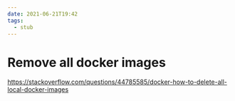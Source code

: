 ```yaml
---
date: 2021-06-21T19:42
tags: 
  - stub
---
```


# Remove all docker images

https://stackoverflow.com/questions/44785585/docker-how-to-delete-all-local-docker-images
